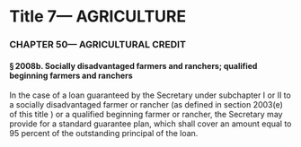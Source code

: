 
# Title 7— AGRICULTURE
### CHAPTER 50— AGRICULTURAL CREDIT
#### § 2008b. Socially disadvantaged farmers and ranchers; qualified beginning farmers and ranchers

In the case of a loan guaranteed by the Secretary under subchapter I or II to a socially disadvantaged farmer or rancher (as defined in section 2003(e) of this title ) or a qualified beginning farmer or rancher, the Secretary may provide for a standard guarantee plan, which shall cover an amount equal to 95 percent of the outstanding principal of the loan.
